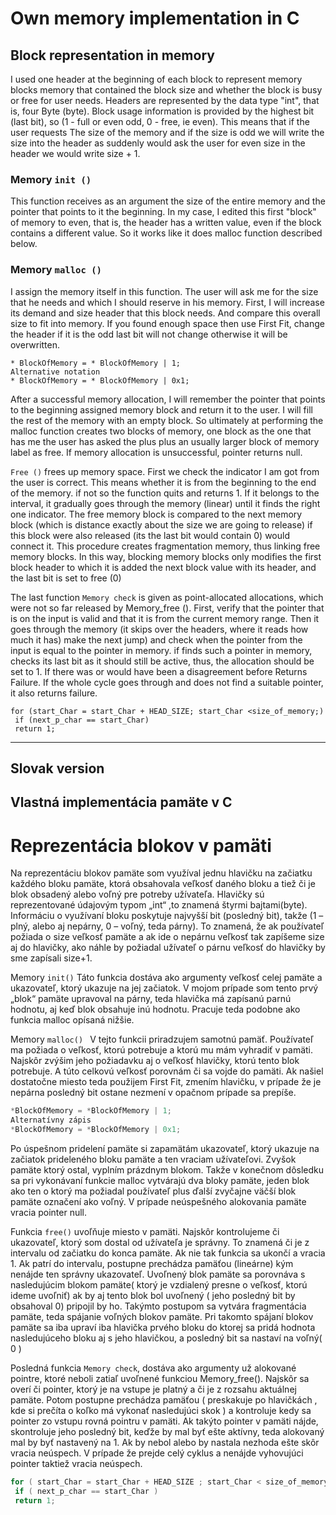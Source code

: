 # Own memory implementation in C

## Block representation in memory
I used one header at the beginning of each block to represent memory blocks
memory that contained the block size and whether the block is busy or free for
user needs. Headers are represented by the data type "int", that is, four
Byte (byte). Block usage information is provided by the highest bit (last bit), so
 (1 - full or even odd, 0 - free, ie even). This means that if the user requests
The size of the memory and if the size is odd we will write the size into the header as suddenly
would ask the user for even size in the header we would write size + 1.

### Memory `init ()`
This function receives as an argument the size of the entire memory and the pointer that points to it
the beginning. In my case, I edited this first "block" of memory to even, that is, the header
has a written value, even if the block contains a different value. So it works like it does
malloc function described below.
 
### Memory `malloc ()`
I assign the memory itself in this function. The user will ask me for the size that
he needs and which I should reserve in his memory. First, I will increase its demand and size
header that this block needs. And compare this overall size to fit into memory.
If you found enough space then use First Fit, change the header if it is
the odd last bit will not change otherwise it will be overwritten.

```
* BlockOfMemory = * BlockOfMemory | 1;
Alternative notation
* BlockOfMemory = * BlockOfMemory | 0x1;
```

After a successful memory allocation, I will remember the pointer that points to the beginning
assigned memory block and return it to the user.
I will fill the rest of the memory with an empty block. So ultimately at
performing the malloc function creates two blocks of memory, one block as the one that has me
the user has asked the plus plus an usually larger block of memory label as free.
If memory allocation is unsuccessful, pointer returns null.
 
`Free ()` frees up memory space. First we check the indicator I am
got from the user is correct. This means whether it is from the beginning to the end of the memory. if
not so the function quits and returns 1.
If it belongs to the interval, it gradually goes through the memory (linear) until it finds the right one
indicator. The free memory block is compared to the next memory block (which is
distance exactly about the size we are going to release) if this block were also released (its
the last bit would contain 0) would connect it. This procedure creates fragmentation
memory, thus linking free memory blocks.
In this way, blocking memory blocks only modifies the first block header to which it is added
the next block value with its header, and the last bit is set to free (0)

The last function `Memory check` is given as point-allocated allocations, which were not
so far released by Memory_free ().
First, verify that the pointer that is on the input is valid and that it is from the current memory range.
Then it goes through the memory (it skips over the headers, where it reads how much it has)
make the next jump) and check when the pointer from the input is equal to the pointer in memory. if
finds such a pointer in memory, checks its last bit as it should still be active,
thus, the allocation should be set to 1. If there was or would have been a disagreement before
Returns Failure.
If the whole cycle goes through and does not find a suitable pointer, it also returns failure.
```
for (start_Char = start_Char + HEAD_SIZE; start_Char <size_of_memory;)
 if (next_p_char == start_Char)
 return 1;
```

----

## Slovak version

## Vlastná implementácia pamäte v C

# Reprezentácia blokov v pamäti 
Na reprezentáciu blokov pamäte som využíval jednu hlavičku na začiatku každého bloku 
pamäte, ktorá obsahovala veľkosť daného bloku a tiež či je blok obsadený alebo voľný pre 
potreby užívateľa. Hlavičky sú reprezentované údajovým typom „int“ ,to znamená štyrmi 
bajtami(byte). Informáciu o využívaní bloku poskytuje najvyšší bit (posledný bit), takže 
 (1 – plný, alebo aj nepárny, 0 – voľný, teda párny). To znamená, že ak používateľ požiada 
o size veľkosť pamäte a ak ide o nepárnu veľkosť tak zapíšeme size aj do hlavičky, ako náhle 
by požiadal užívateľ o párnu veľkosť do hlavičky by sme zapísali size+1. 

Memory `init()`
Táto funkcia dostáva ako argumenty veľkosť celej pamäte a ukazovateľ, ktorý ukazuje na jej 
začiatok. V mojom prípade som tento prvý „blok“ pamäte upravoval na párny, teda hlavička 
má zapísanú parnú hodnotu, aj keď blok obsahuje inú hodnotu. Pracuje teda podobne ako 
funkcia malloc opísaná nižšie. 

Memory `malloc() `
V tejto funkcii priradzujem samotnú pamäť. Používateľ ma požiada o veľkosť, ktorú 
potrebuje a ktorú mu mám vyhradiť v pamäti. Najskôr zvýšim jeho požiadavku aj o veľkosť 
hlavičky, ktorú tento blok potrebuje. A túto celkovú veľkosť porovnám či sa vojde do pamäti. 
Ak našiel dostatočne miesto teda použijem First Fit, zmením hlavičku, v prípade že je 
nepárna posledný bit ostane nezmení v opačnom prípade sa prepíše. 

```c
*BlockOfMemory = *BlockOfMemory | 1; 
Alternatívny zápis 
*BlockOfMemory = *BlockOfMemory | 0x1; 
```
Po úspešnom pridelení pamäte si zapamätám ukazovateľ, ktorý ukazuje na začiatok 
prideleného bloku pamäte a ten vraciam užívateľovi. 
Zvyšok pamäte ktorý ostal, vyplním prázdnym blokom. Takže v konečnom dôsledku sa pri 
vykonávaní funkcie malloc vytvárajú dva bloky pamäte, jeden blok ako ten o ktorý ma 
požiadal používateľ plus ďalší zvyčajne väčší blok pamäte označení ako voľný. 
V prípade neúspešného alokovania pamäte vracia pointer null. 
 
Funkcia `free()` uvoľňuje miesto v pamäti. Najskôr kontrolujeme či ukazovateľ, ktorý som 
dostal od užívateľa je správny. To znamená či je z intervalu od začiatku do konca pamäte. Ak 
nie tak funkcia sa ukončí a vracia 1. 
Ak patrí do intervalu, postupne prechádza pamäťou (lineárne) kým nenájde ten správny 
ukazovateľ. Uvoľnený blok pamäte sa porovnáva s nasledujúcim blokom pamäte( ktorý je 
vzdialený presne o veľkosť, ktorú ideme uvoľniť) ak by aj tento blok bol uvoľnený ( jeho 
posledný bit by obsahoval 0) pripojil by ho. Takýmto postupom sa vytvára fragmentácia 
pamäte, teda spájanie voľných blokov pamäte. 
Pri takomto spájaní blokov pamäte sa iba upraví iba hlavička prvého bloku do ktorej sa pridá 
hodnota nasledujúceho bloku aj s jeho hlavičkou, a posledný bit sa nastaví na voľný( 0 ) 

Posledná funkcia `Memory check`, dostáva ako argumenty už alokované pointre, ktoré neboli 
zatiaľ uvoľnené funkciou Memory_free(). 
Najskôr sa overí či pointer, ktorý je na vstupe je platný a či je z rozsahu aktuálnej pamäte. 
Potom postupne prechádza pamäťou ( preskakuje po hlavičkách , kde si prečíta o koľko má 
vykonať nasledujúci skok ) a kontroluje kedy sa pointer zo vstupu rovná pointru v pamäti. Ak 
takýto pointer v pamäti nájde, skontroluje jeho posledný bit, keďže by mal byť ešte aktívny, 
teda alokovaný mal by byť nastavený na 1. Ak by nebol alebo by nastala nezhoda ešte skôr 
vracia neúspech. 
V prípade že prejde celý cyklus a nenájde vyhovujúci pointer taktiež vracia neúspech. 
```c
for ( start_Char = start_Char + HEAD_SIZE ; start_Char < size_of_memory; )
 if ( next_p_char == start_Char ) 
 return 1; 
```
